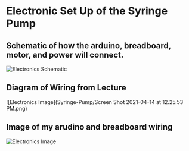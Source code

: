 # Electronic Set Up of the Syringe Pump

## Schematic of how the arduino, breadboard, motor, and power will connect.

![Electronics Schematic](Syringe-Pump/Electronics-Schematic.png)

## Diagram of Wiring from Lecture

![Electronics Image](Syringe-Pump/Screen Shot 2021-04-14 at 12.25.53 PM.png)

## Image of my arudino and breadboard wiring

![Electronics Image](Syring-Pump/Electronics-Image.png)
